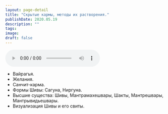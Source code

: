 ```yaml
---
layout: page-detail
title: "Скрытые кармы, методы их растворения."
publishDate: 2020.05.19
description: ""
tags:
image:
draft: false
---
```


<audio title="2020.05.19 - Скрытые кармы, методы их растворения..mp3" src="/upload/iblock/7d0/7d0d1b14deffb54f61ed5b21e0d9be5e.mp3" controls=""></audio>

* Вайрагья.
* Желания.
* Санчит-карма.
* Формы Шивы: Сагуна, Ниргуна.
* Высшие существа: Шивы, Мантрамахешвары, Шакты, Мантрешвары, Мантрывидьешвары.
* Визуализация Шивы и его свиты.

  
